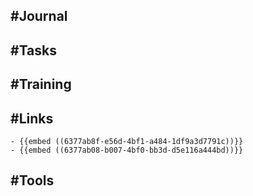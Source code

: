 ## #Journal
## #Tasks
## #Training
## #Links
	- {{embed ((6377ab8f-e56d-4bf1-a484-1df9a3d7791c))}}
	- {{embed ((6377ab08-b007-4bf0-bb3d-d5e116a444bd))}}
## #Tools